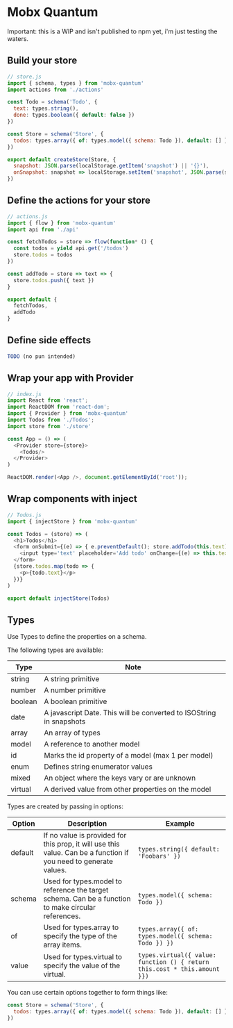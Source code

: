 # Mobx Quantum

Important: this is a WIP and isn't published to npm yet, i'm just testing the waters. 

## Build your store

```javascript
// store.js
import { schema, types } from 'mobx-quantum'
import actions from './actions'

const Todo = schema('Todo', {
  text: types.string(),
  done: types.boolean({ default: false })
})

const Store = schema('Store', {
  todos: types.array({ of: types.model({ schema: Todo }), default: [] })
})

export default createStore(Store, {
  snapshot: JSON.parse(localStorage.getItem('snapshot') || '{}'),
  onSnapshot: snapshot => localStorage.setItem('snapshot', JSON.parse(snapshot))
})
```

## Define the actions for your store

```javascript
// actions.js
import { flow } from 'mobx-quantum'
import api from './api'

const fetchTodos = store => flow(function* () {
  const todos = yield api.get('/todos')
  store.todos = todos
})

const addTodo = store => text => {
  store.todos.push({ text })
}

export default {
  fetchTodos,
  addTodo
}
```

## Define side effects

```javascript
TODO (no pun intended)
```

## Wrap your app with Provider

```javascript
// index.js
import React from 'react';
import ReactDOM from 'react-dom';
import { Provider } from 'mobx-quantum'
import Todos from './Todos';
import store from './store'

const App = () => (
  <Provider store={store}>
    <Todos/>
  </Provider>
)

ReactDOM.render(<App />, document.getElementById('root'));
```

## Wrap components with inject

```javascript
// Todos.js
import { injectStore } from 'mobx-quantum'

const Todos = (store) => (
  <h1>Todos</h1>
  <form onSubmit={(e) => { e.preventDefault(); store.addTodo(this.text) }}>
    <input type='text' placeholder='Add todo' onChange={(e) => this.text = e.target.value}/>
  </form>
  {store.todos.map(todo => {
    <p>{todo.text}</p>
  })}
)

export default injectStore(Todos)
```

## Types

Use Types to define the properties on a schema.

The following types are available:

| Type | Note |
|---|---|
| string | A string primitive |
| number | A number primitive |
| boolean | A boolean primitive |
| date | A javascript Date. This will be converted to ISOString in snapshots |
| array | An array of types |
| model | A reference to another model |
| id | Marks the id property of a model (max 1 per model) |
| enum | Defines string enumerator values |
| mixed | An object where the keys vary or are unknown |
| virtual | A derived value from other properties on the model |

Types are created by passing in options:

| Option | Description | Example |
|---|---|---|
| default | If no value is provided for this prop, it will use this value. Can be a function if you need to generate values. | `types.string({ default: 'Foobars' })` |
| schema | Used for types.model to reference the target schema. Can be a function to make circular references. | `types.model({ schema: Todo })` |
| of | Used for types.array to specify the type of the array items. | `types.array({ of: types.model({ schema: Todo }) })` |
| value | Used for types.virtual to specify the value of the virtual. | `types.virtual({ value: function () { return this.cost * this.amount }})` |

You can use certain options together to form things like:

```javascript
const Store = schema('Store', {
  todos: types.array({ of: types.model({ schema: Todo }), default: [] }),
})
```
